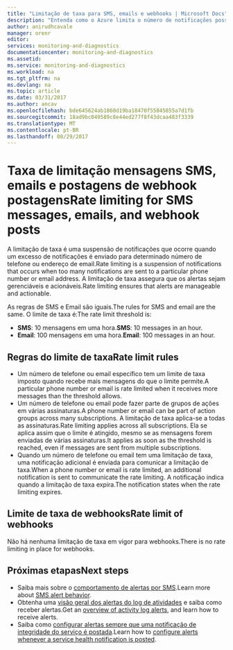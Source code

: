 ```yaml
---
title: "Limitação de taxa para SMS, emails e webhooks | Microsoft Docs"
description: "Entenda como o Azure limita o número de notificações possíveis de webhook, email ou SMS de um grupo de ações."
author: anirudhcavale
manager: orenr
editor: 
services: monitoring-and-diagnostics
documentationcenter: monitoring-and-diagnostics
ms.assetid: 
ms.service: monitoring-and-diagnostics
ms.workload: na
ms.tgt_pltfrm: na
ms.devlang: na
ms.topic: article
ms.date: 03/31/2017
ms.author: ancav
ms.openlocfilehash: bde645624ab1860d19ba18470f55845855a7d1fb
ms.sourcegitcommit: 18ad9bc049589c8e44ed277f8f43dcaa483f3339
ms.translationtype: MT
ms.contentlocale: pt-BR
ms.lasthandoff: 08/29/2017
---
```

# <a name="rate-limiting-for-sms-messages-emails-and-webhook-posts"></a><span data-ttu-id="3d0e6-103">Taxa de limitação mensagens SMS, emails e postagens de webhook postagens</span><span class="sxs-lookup"><span data-stu-id="3d0e6-103">Rate limiting for SMS messages, emails, and webhook posts</span></span>
<span data-ttu-id="3d0e6-104">A limitação de taxa é uma suspensão de notificações que ocorre quando um excesso de notificações é enviado para determinado número de telefone ou endereço de email.</span><span class="sxs-lookup"><span data-stu-id="3d0e6-104">Rate limiting is a suspension of notifications that occurs when too many notifications are sent to a particular phone number or email address.</span></span> <span data-ttu-id="3d0e6-105">A limitação de taxa assegura que os alertas sejam gerenciáveis e acionáveis.</span><span class="sxs-lookup"><span data-stu-id="3d0e6-105">Rate limiting ensures that alerts are manageable and actionable.</span></span>

<span data-ttu-id="3d0e6-106">As regras de SMS e Email são iguais.</span><span class="sxs-lookup"><span data-stu-id="3d0e6-106">The rules for SMS and email are the same.</span></span> <span data-ttu-id="3d0e6-107">O limite de taxa é:</span><span class="sxs-lookup"><span data-stu-id="3d0e6-107">The rate limit threshold is:</span></span>

 - <span data-ttu-id="3d0e6-108">**SMS**: 10 mensagens em uma hora.</span><span class="sxs-lookup"><span data-stu-id="3d0e6-108">**SMS**: 10 messages in an hour.</span></span>
 - <span data-ttu-id="3d0e6-109">**Email**: 100 mensagens em uma hora.</span><span class="sxs-lookup"><span data-stu-id="3d0e6-109">**Email**: 100 messages in an hour.</span></span>

## <a name="rate-limit-rules"></a><span data-ttu-id="3d0e6-110">Regras do limite de taxa</span><span class="sxs-lookup"><span data-stu-id="3d0e6-110">Rate limit rules</span></span>
- <span data-ttu-id="3d0e6-111">Um número de telefone ou email específico tem um limite de taxa imposto quando recebe mais mensagens do que o limite permite.</span><span class="sxs-lookup"><span data-stu-id="3d0e6-111">A particular phone number or email is rate limited when it receives more messages than the threshold allows.</span></span>
- <span data-ttu-id="3d0e6-112">Um número de telefone ou email pode fazer parte de grupos de ações em várias assinaturas.</span><span class="sxs-lookup"><span data-stu-id="3d0e6-112">A phone number or email can be part of action groups across many subscriptions.</span></span> <span data-ttu-id="3d0e6-113">A limitação de taxa aplica-se a todas as assinaturas.</span><span class="sxs-lookup"><span data-stu-id="3d0e6-113">Rate limiting applies across all subscriptions.</span></span> <span data-ttu-id="3d0e6-114">Ela se aplica assim que o limite é atingido, mesmo se as mensagens forem enviadas de várias assinaturas.</span><span class="sxs-lookup"><span data-stu-id="3d0e6-114">It applies as soon as the threshold is reached, even if messages are sent from multiple subscriptions.</span></span>  
- <span data-ttu-id="3d0e6-115">Quando um número de telefone ou email tem uma limitação de taxa, uma notificação adicional é enviada para comunicar a limitação de taxa.</span><span class="sxs-lookup"><span data-stu-id="3d0e6-115">When a phone number or email is rate limited, an additional notification is sent to communicate the rate limiting.</span></span> <span data-ttu-id="3d0e6-116">A notificação indica quando a limitação de taxa expira.</span><span class="sxs-lookup"><span data-stu-id="3d0e6-116">The notification states when the rate limiting expires.</span></span>

## <a name="rate-limit-of-webhooks"></a><span data-ttu-id="3d0e6-117">Limite de taxa de webhooks</span><span class="sxs-lookup"><span data-stu-id="3d0e6-117">Rate limit of webhooks</span></span> ##
<span data-ttu-id="3d0e6-118">Não há nenhuma limitação de taxa em vigor para webhooks.</span><span class="sxs-lookup"><span data-stu-id="3d0e6-118">There is no rate limiting in place for webhooks.</span></span>

## <a name="next-steps"></a><span data-ttu-id="3d0e6-119">Próximas etapas</span><span class="sxs-lookup"><span data-stu-id="3d0e6-119">Next steps</span></span> ##
* <span data-ttu-id="3d0e6-120">Saiba mais sobre o [comportamento de alertas por SMS](monitoring-sms-alert-behavior.md).</span><span class="sxs-lookup"><span data-stu-id="3d0e6-120">Learn more about [SMS alert behavior](monitoring-sms-alert-behavior.md).</span></span>
* <span data-ttu-id="3d0e6-121">Obtenha uma [visão geral dos alertas do log de atividades](monitoring-overview-alerts.md) e saiba como receber alertas.</span><span class="sxs-lookup"><span data-stu-id="3d0e6-121">Get an [overview of activity log alerts](monitoring-overview-alerts.md), and learn how to receive alerts.</span></span>  
* <span data-ttu-id="3d0e6-122">Saiba como [configurar alertas sempre que uma notificação de integridade do serviço é postada](monitoring-activity-log-alerts-on-service-notifications.md).</span><span class="sxs-lookup"><span data-stu-id="3d0e6-122">Learn how to [configure alerts whenever a service health notification is posted](monitoring-activity-log-alerts-on-service-notifications.md).</span></span>
